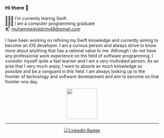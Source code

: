 ### Hi there 👋
  🧑🏼‍💻 I'm currently learing Swift. <br>
  🧑🏼‍🏫 I am a computer programming graduate <br>
  📬 muhammedyildirim48@gmail.com <br>
 
I have been working on refining my Swift knowledge and currently aiming to become an iOS developer. I am a curious person and always strive to know more about anything that has a rational value to me. Although i do not have any professional work experience on the field of software programming, I consider myself quite a fast learner and I am a very motivated person. As an area that I very much enjoy, I want to absorb as much knowledge as possible and be a vanguard in this field. I am always looking up to the frontier of technology and software development and aim to become on that frontier one day.
  
  <div id="header" align="center">
  <img src="https://media.giphy.com/media/HscDLzkO8EOTmgkhQP/giphy.gif" width="100"/>
</div>

<hr>

 <div id="badges" align="center">
 <a href = "https://www.linkedin.com/in/muhammed-yildirim-84ba51130/">
  <img src="https://img.shields.io/badge/LinkedIn-blue?style=for-the-badge&logo=linkedin&logoColor=white" alt="LinkedIn Badge"/>
  </a>
</div>



